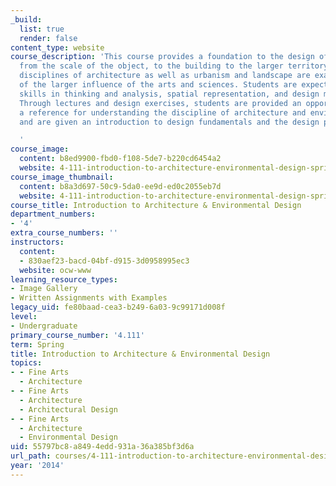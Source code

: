 ```yaml
---
_build:
  list: true
  render: false
content_type: website
course_description: 'This course provides a foundation to the design of the environment
  from the scale of the object, to the building to the larger territory. The design
  disciplines of architecture as well as urbanism and landscape are examined in context
  of the larger influence of the arts and sciences. Students are expected to develop
  skills in thinking and analysis, spatial representation, and design methodologies.
  Through lectures and design exercises, students are provided an opportunity to establish
  a reference for understanding the discipline of architecture and environmental design,
  and are given an introduction to design fundamentals and the design process.

  '
course_image:
  content: b8ed9900-fbd0-f108-5de7-b220cd6454a2
  website: 4-111-introduction-to-architecture-environmental-design-spring-2014
course_image_thumbnail:
  content: b8a3d697-50c9-5da0-ee9d-ed0c2055eb7d
  website: 4-111-introduction-to-architecture-environmental-design-spring-2014
course_title: Introduction to Architecture & Environmental Design
department_numbers:
- '4'
extra_course_numbers: ''
instructors:
  content:
  - 830aef23-bacd-04bf-d915-3d0958995ec3
  website: ocw-www
learning_resource_types:
- Image Gallery
- Written Assignments with Examples
legacy_uid: fe80baad-cea3-b249-6a03-9c99171d008f
level:
- Undergraduate
primary_course_number: '4.111'
term: Spring
title: Introduction to Architecture & Environmental Design
topics:
- - Fine Arts
  - Architecture
- - Fine Arts
  - Architecture
  - Architectural Design
- - Fine Arts
  - Architecture
  - Environmental Design
uid: 55797bc8-a849-4edd-931a-36a385bf3d6a
url_path: courses/4-111-introduction-to-architecture-environmental-design-spring-2014
year: '2014'
---
```

